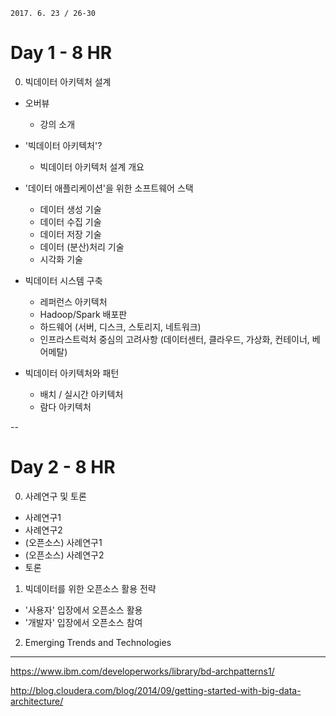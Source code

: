 ```
2017. 6. 23 / 26-30
```

# Day 1 - 8 HR

0. 빅데이터 아키텍처 설계
- 오버뷰
  * 강의 소개

- '빅데이터 아키텍처'?
  * 빅데이터 아키텍처 설계 개요

- '데이터 애플리케이션'을 위한 소프트웨어 스택
  * 데이터 생성 기술
  * 데이터 수집 기술
  * 데이터 저장 기술
  * 데이터 (분산)처리 기술
  * 시각화 기술

- 빅데이터 시스템 구축
  * 레퍼런스 아키텍처
  * Hadoop/Spark 배포판
  * 하드웨어 (서버, 디스크, 스토리지, 네트워크)
  * 인프라스트럭처 중심의 고려사항 (데이터센터, 클라우드, 가상화, 컨테이너, 베어메탈)
  
- 빅데이터 아키텍처와 패턴
  * 배치 / 실시간 아키텍처
  * 람다 아키텍처

--

# Day 2 - 8 HR

0. 사례연구 및 토론
- 사례연구1
- 사례연구2
- (오픈소스) 사례연구1
- (오픈소스) 사례연구2
- 토론

1. 빅데이터를 위한 오픈소스 활용 전략
- '사용자' 입장에서 오픈소스 활용
- '개발자' 입장에서 오픈소스 참여

2. Emerging Trends and Technologies


----

https://www.ibm.com/developerworks/library/bd-archpatterns1/

http://blog.cloudera.com/blog/2014/09/getting-started-with-big-data-architecture/

